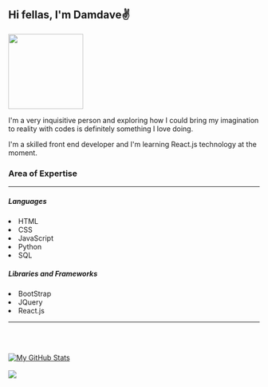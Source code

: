 ## <b>Hi fellas, I'm Damdave</b>✌️<br>
<img src="https://damdave.github.io/damdave.com/IMAGES/Profile.jpg" width="150" height="150">
<p>I'm a very inquisitive person and exploring how I could bring my imagination to reality with codes is definitely something I love doing.</p>
<p>I'm a skilled front end developer and I'm learning React.js technology at the moment.</p>
<h3>Area of Expertise</h3><hr>
<h5>Languages</h5>
<li>HTML<li>CSS<li>JavaScript<li>Python<li>SQL
<h5>Libraries and Frameworks</h5>
<li>BootStrap<li>JQuery<li>React.js
<hr>

<br><br>

[![My GitHub Stats](https://github-readme-stats.vercel.app/api/?username=damdave&count_private=true&theme=tokyonight&show_icons=true&hide_border=true)]() <br><br>
![](https://github-readme-stats.vercel.app/api/top-langs/?username=damdave&theme=tokyonight&hide_border=true&include_all_commits=true&show_icons=true)
